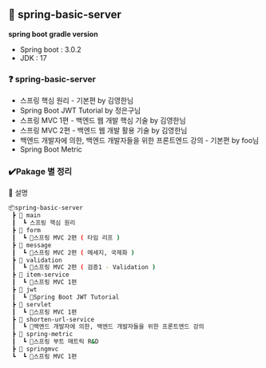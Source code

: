 ## 📃 spring-basic-server

**spring boot gradle version**  
- Spring boot : 3.0.2  
- JDK         : 17

### ❓ spring-basic-server
- 스프링 핵심 원리 - 기본편 by 김영한님
- Spring Boot JWT Tutorial by 정은구님
- 스프링 MVC 1편 - 백엔드 웹 개발 핵심 기술 by 김영한님
- 스프링 MVC 2편 - 백엔드 웹 개발 활용 기술 by 김영한님
- 백엔드 개발자에 의한, 백엔드 개발자들을 위한 프론트엔드 강의 - 기본편 by foo님
- Spring Boot Metric 

### ✔️Pakage 별 정리
📌 설명

```bash
📦spring-basic-server
 ┣ 📂 main
 ┃  ┗ 스프링 핵심 원리
 ┣ 📂 form
 ┃  ┗ 📜스프링 MVC 2편 ( 타임 리프 )
 ┣ 📂 message
 ┃  ┗ 📜스프링 MVC 2편 ( 메세지, 국제화 )
 ┣ 📂 validation
 ┃  ┗ 📜스프링 MVC 2편 ( 검증1 - Validation ) 
 ┣ 📂 item-service
 ┃  ┗ 📜스프링 MVC 1편
 ┣ 📂 jwt
 ┃  ┗ 📜Spring Boot JWT Tutorial
 ┣ 📂 servlet
 ┃  ┗ 📜스프링 MVC 1편
 ┣ 📂 shorten-url-service
 ┃  ┗ 📜백엔드 개발자에 의한, 백엔드 개발자들을 위한 프론트엔드 강의
 ┣ 📂 spring-metric
 ┃  ┗ 📜스프링 부트 매트릭 R&D
 ┣ 📂 springmvc
 ┗  ┗ 📜스프링 MVC 1편
```